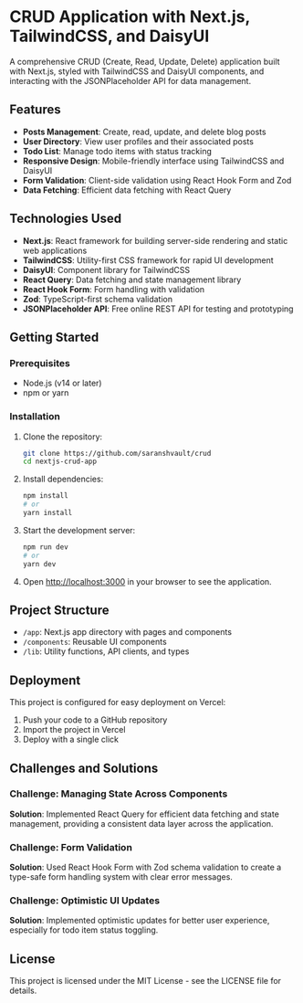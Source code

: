 # CRUD Application with Next.js, TailwindCSS, and DaisyUI

A comprehensive CRUD (Create, Read, Update, Delete) application built with Next.js, styled with TailwindCSS and DaisyUI components, and interacting with the JSONPlaceholder API for data management.

## Features

- **Posts Management**: Create, read, update, and delete blog posts
- **User Directory**: View user profiles and their associated posts
- **Todo List**: Manage todo items with status tracking
- **Responsive Design**: Mobile-friendly interface using TailwindCSS and DaisyUI
- **Form Validation**: Client-side validation using React Hook Form and Zod
- **Data Fetching**: Efficient data fetching with React Query

## Technologies Used

- **Next.js**: React framework for building server-side rendering and static web applications
- **TailwindCSS**: Utility-first CSS framework for rapid UI development
- **DaisyUI**: Component library for TailwindCSS
- **React Query**: Data fetching and state management library
- **React Hook Form**: Form handling with validation
- **Zod**: TypeScript-first schema validation
- **JSONPlaceholder API**: Free online REST API for testing and prototyping

## Getting Started

### Prerequisites

- Node.js (v14 or later)
- npm or yarn

### Installation

1. Clone the repository:
   ```bash
   git clone https://github.com/saranshvault/crud
   cd nextjs-crud-app
   ```

2. Install dependencies:
   ```bash
   npm install
   # or
   yarn install
   ```

3. Start the development server:
   ```bash
   npm run dev
   # or
   yarn dev
   ```

4. Open [http://localhost:3000](http://localhost:3000) in your browser to see the application.

## Project Structure

- `/app`: Next.js app directory with pages and components
- `/components`: Reusable UI components
- `/lib`: Utility functions, API clients, and types

## Deployment

This project is configured for easy deployment on Vercel:

1. Push your code to a GitHub repository
2. Import the project in Vercel
3. Deploy with a single click

## Challenges and Solutions

### Challenge: Managing State Across Components

**Solution**: Implemented React Query for efficient data fetching and state management, providing a consistent data layer across the application.

### Challenge: Form Validation

**Solution**: Used React Hook Form with Zod schema validation to create a type-safe form handling system with clear error messages.

### Challenge: Optimistic UI Updates

**Solution**: Implemented optimistic updates for better user experience, especially for todo item status toggling.

## License

This project is licensed under the MIT License - see the LICENSE file for details.
